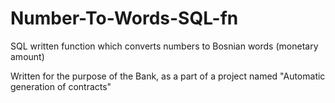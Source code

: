 # Number-To-Words-SQL-fn
SQL written function which converts numbers to Bosnian words (monetary amount) 

Written for the purpose of the Bank, as a part of a project named "Automatic generation of contracts"
